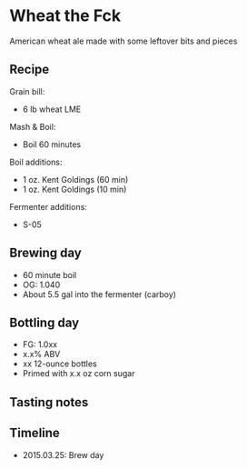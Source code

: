 # Wheat the Fck
American wheat ale made with some leftover bits and pieces

## Recipe
Grain bill:
* 6 lb wheat LME

Mash & Boil:
* Boil 60 minutes

Boil additions:
* 1 oz. Kent Goldings (60 min)
* 1 oz. Kent Goldings (10 min)

Fermenter additions:
* S-05

## Brewing day
* 60 minute boil
* OG: 1.040
* About 5.5 gal into the fermenter (carboy)

## Bottling day
* FG: 1.0xx
* x.x% ABV
* xx 12-ounce bottles
* Primed with x.x oz corn sugar

## Tasting notes

## Timeline
* 2015.03.25: Brew day
